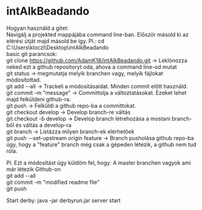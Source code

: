 # intAlkBeadando

Hogyan használd a gitet:  
Navigálj a projekted mappájába command line-ban. Először másold ki az elérési útját majd másold be így. Pl.: cd C:\Users\kloczl\Desktop\intAlkBeadando  
basic git parancsok:  
git clone https://github.com/AdamK18/intAlkBeadando.git -> Leklónozza neked ezt a github repositoryt oda, ahova a command line-od mutat  
git status -> megmutatja melyik branchen vagy, melyik fájlokat módosítottad.  
git add --all -> Trackeli a módosításaidat. Minden commit előtt használd.  
git commit -m "message" -> Committolja a változtatásokat. Ezeket lehet majd felküldeni github-ra.  
git push -> Felküldi a github repo-ba a committokat.  
git checkout develop -> Develop branch-re váltás  
git checkout -b develop -> Develop branch létrehozása a mostani branch-ből és váltás a develop-ra  
git branch -> Listázza milyen branch-ek elérhetőek  
git push --set-upstream origin feature -> Branch pusholása github repo-ba úgy, hogy a "feature" branch még csak a gépeden létezik, a github nem tud róla.

Pl. Ezt a módosítást úgy küldöm fel, hogy: A master branchen vagyok ami már létezik Github-on  
git add --all  
git commit -m "modified readme file"  
git push

Start derby: java -jar derbyrun.jar server start

